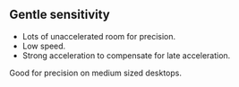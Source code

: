 ## Gentle sensitivity

* Lots of unaccelerated room for precision.
* Low speed.
* Strong acceleration to compensate for late acceleration.

Good for precision on medium sized desktops.
